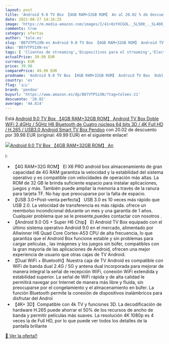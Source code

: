 ```yaml
---
layout: post
title: 'Android 9.0 TV Box 【4GB RAM+32GB ROM】 An al 20.02 % de descuento'
date: 2021-08-27 14:16:25
image: 'https://m.media-amazon.com/images/I/41+8zYXCGOL._SL500_._SL400_.jpg'
comments: true
category: ofertas
author: 'tole.es'
slug: 'B07VTPS1XN-es Android 9.0 TV Box 【4GB RAM+32GB ROM】 Android TV Box Doble...'
sku: 'B07VTPS1XN-es'
tags: [ 'Clientes de streaming','Dispositivos para el streaming','Electrónica','Equipos de audio y Hi-Fi','pendoo','smart','tv', ]
actualPrice: 39.98 EUR
currency: EUR
price: 39.98
comparePrice: 49.99 EUR
prodname: 'Android 9.0 TV Box 【4GB RAM+32GB ROM】 Android TV Box  Doble WiFi 2.4GHz / 5GHz H6 Bluetooth de Cuatro núcleos 64 bits 3D / 4K Full HD / H.265 / USB3.0 Android Smart TV Box Pendoo'
country: 'es'
flag: '🇪🇸'
brand: 'pendoo'
buyurl: 'https://www.amazon.es/dp/B07VTPS1XN/?tag=tolees-21'
descuento: '20.02'
average: '44.814'
---
```


Está [Android 9.0 TV Box 【4GB RAM+32GB ROM】 Android TV Box  Doble WiFi 2.4GHz / 5GHz H6 Bluetooth de Cuatro núcleos 64 bits 3D / 4K Full HD / H.265 / USB3.0 Android Smart TV Box Pendoo](https://www.amazon.es/dp/B07VTPS1XN/?tag=tolees-21) con 20.02 de descuento por 39.98 EUR (original: 49.99 EUR) en el siguiente enlace!

[![Android 9.0 TV Box 【4GB RAM+32GB ROM】 An](https://m.media-amazon.com/images/I/41+8zYXCGOL._SL500_._SL400_.jpg)](https://www.amazon.es/dp/B07VTPS1XN/?tag=tolees-21)

ℹ️:

- 【4G RAM+32G ROM】 El X6 PRO android box almacenamiento de gran capacidad de 4G RAM garantiza la velocidad y la estabilidad del sistema operativo y es compatible con velocidades de operación más altas. La ROM de 32 GB le brinda suficiente espacio para instalar aplicaciones, juegos y más. También puede ampliar la memoria a través de la ranura para tarjeta TF. No hay que preocuparse por la falta de espacio.
- 【USB 3.0+Post-venta perfecta】 USB 3.0 es 10 veces más rápido que USB 2.0. La velocidad de transferencia es más rápida. ofrece un reembolso incondicional ddurante un mes y una garantía de 1 años. Cualquier problema que se le presente,puedes contactar con nosotros .
- 【Android 9.0 OS + Super H6 Chip】 El Android TV Box equipado con el último sistema operativo Android 9.0 en el mercado, alimentado por Allwinner H6 Quad Core Cortex-A53 CPU de alta frecuencia, lo que garantiza que el Android Box funcione estable y sin problemas para cargar películas , las imágenes y los juegos sin búfer, compatibles con la gran mayoría de las aplicaciones de Android, ofrecen una mejor experiencia de usuario que otras cajas de TV Android.
- 【Dual WiFi + Bluetooth】Nuestra caja de TV Android es compatible con WiFi de banda dual 2.4G / 5G y antena dual incorporada para mejorar de manera integral la señal de recepción WiFi, conexión WiFi extendida y estabilidad superior. La señal de WiFi rápida y de alta calidad le permitirá navegar por Internet de manera más libre y fluida, sin preocuparse por el congelamiento y el almacenamiento en búfer. La función Bluetooth permite la conexión de dispositivos inalámbricos para disfrutar del Androi
- 【4K+ 3D】Compatible con 4k TV y funciones 3D. La decodificación de hardware H.265 puede ahorrar el 50% de los recursos de ancho de banda y permitir películas más suaves. La resolución 4K 1080p es 4 veces la de Full HD, por lo que puede ver todos los detalles de la pantalla brillante

[🛒 Ver la oferta!!](https://www.amazon.es/dp/B07VTPS1XN/?tag=tolees-21)
